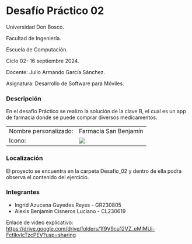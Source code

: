 <b><h1>Desafío Práctico 02</h1></b>
Universidad Don Bosco.

Facultad de Ingeniería.

Escuela de Computación.

Ciclo 02- 16 septiembre 2024.

Docente: Julio Armando García Sánchez.

Asignatura: Desarrollo de Software para Móviles.

<h3>Descripción</h3>
En el desafío Práctico se realizo la solución de la clave B, el cual es un app de farmacia donde se puede comprar diversos medicamentos. 
<table>
  <tr>
    <td>Nombre personalizado:</td>
    <td>Farmacia San Benjamín</td>
  </tr>
  <tr>
    <td>Icono:</td>
    <td><img src="![image](https://github.com/user-attachments/assets/eccce4b2-1e0b-4398-9a04-113c1bd1f58f)"></td>
  </tr>
  
</table>
<h3>Localización</h3>
El proyecto se encuentra en la carpeta Desafio_02 y dentro de ella podra observa el contenido del ejercicio.
<h3>Integrantes</h3>
<ul>
  <li>Ingrid Azucena Guyedes Reyes - GR230805</li>
  <li>Alexis Benjamin Cisneros Luciano - CL230619</li>
</ul>

Enlace de video explicativo: 
https://drive.google.com/drive/folders/1f9V9cu12VZ_eMIMUi-FctIkvIcTzcPEV?usp=sharing


